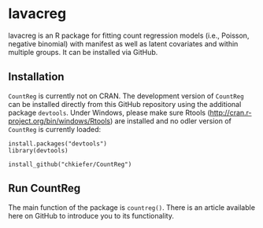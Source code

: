 # lavacreg
lavacreg is an R package for fitting count regression models (i.e., Poisson, negative binomial) with manifest as well as latent covariates and within multiple groups. It can be installed via GitHub.

## Installation
`CountReg` is currently not on CRAN. The development version of `CountReg` can be installed directly from this GitHub repository using the additional package `devtools`. Under Windows, please make sure Rtools (http://cran.r-project.org/bin/windows/Rtools) are installed and no odler version of `CountReg` is currently loaded:

```
install.packages("devtools")
library(devtools)

install_github("chkiefer/CountReg")
```

## Run CountReg
The main function of the package is `countreg()`. There is an article available here on GitHub to introduce you to its functionality.